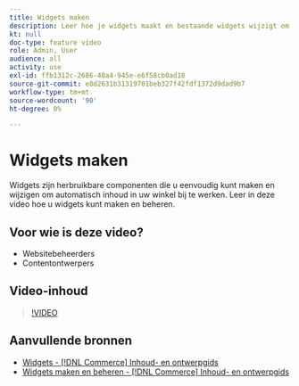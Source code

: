 ```yaml
---
title: Widgets maken
description: Leer hoe je widgets maakt en bestaande widgets wijzigt om automatisch content in je winkel bij te werken.
kt: null
doc-type: feature video
role: Admin, User
audience: all
activity: use
exl-id: ffb1312c-2686-48a4-945e-e6f58cb0ad18
source-git-commit: e8d2631b31319701beb327f42fdf1372d9dad9b7
workflow-type: tm+mt
source-wordcount: '90'
ht-degree: 0%

---
```


# Widgets maken

Widgets zijn herbruikbare componenten die u eenvoudig kunt maken en wijzigen om automatisch inhoud in uw winkel bij te werken. Leer in deze video hoe u widgets kunt maken en beheren.

## Voor wie is deze video?

- Websitebeheerders
- Contentontwerpers

## Video-inhoud

>[!VIDEO](https://video.tv.adobe.com/v/343786?quality=12&learn=on)

## Aanvullende bronnen

- [Widgets - [!DNL Commerce] Inhoud- en ontwerpgids](https://experienceleague.adobe.com/docs/commerce-admin/content-design/elements/widgets/widgets.html)
- [Widgets maken en beheren - [!DNL Commerce] Inhoud- en ontwerpgids](https://experienceleague.adobe.com/docs/commerce-admin/content-design/elements/widgets/widget-create.html)
